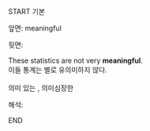 START
기본

앞면:
meaningful


뒷면:
<div>These statistics are not very <b>meaningful</b>. </div><div>이들 통계는 별로 유의미하지 않다.</div><br>의미 있는 , 의미심장한<br>


해석:

END